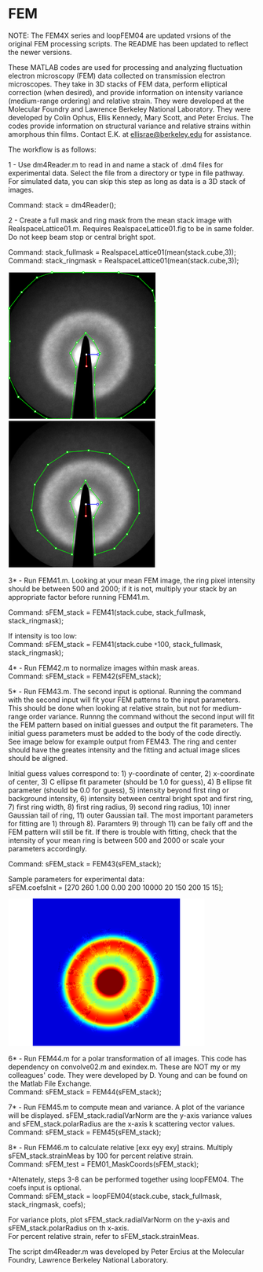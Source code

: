 # FEM

NOTE: The FEM4X series and loopFEM04 are updated vrsions of the original FEM processing scripts. The README has been updated to reflect the newer versions.

These MATLAB codes are used for processing and analyzing fluctuation electron microscopy (FEM) data collected on transmission electron microscopes. They take in 3D stacks of FEM data, perform elliptical correction (when desired), and provide information on intensity variance (medium-range ordering) and relative strain. They were developed at the Molecular Foundry and Lawrence Berkeley National Laboratory. They were developed by Colin Ophus, Ellis Kennedy, Mary Scott, and Peter Ercius. The codes provide information on structural variance and relative strains within amorphous thin films. Contact E.K. at ellisrae@berkeley.edu for assistance.

The workflow is as follows: <br/>

1 - Use dm4Reader.m to read in and name a stack of .dm4 files for experimental data. Select the file from a directory or type in file pathway. For simulated data, you can skip this step as long as data is a 3D stack of images. <br/>
  
  Command: stack = dm4Reader();

2 - Create a full mask and ring mask from the mean stack image with RealspaceLattice01.m. Requires RealspaceLattice01.fig to be in same folder. Do not keep beam stop or central bright spot. <br/>
  
  Command: stack_fullmask = RealspaceLattice01(mean(stack.cube,3));
  Command: stack_ringmask = RealspaceLattice01(mean(stack.cube,3));
  
   <img src="https://github.com/ScottLabUCB/FEM/blob/master/exampleFullMask.PNG" height="300"> <img src="https://github.com/ScottLabUCB/FEM/blob/master/exampleRingMask.PNG" height="300">
  
3* - Run FEM41.m. Looking at your mean FEM image, the ring pixel intensity should be between 500 and 2000; if it is not, multiply your stack by an appropriate factor before running FEM41.m. <br/>
  
  Command: sFEM_stack = FEM41(stack.cube, stack_fullmask, stack_ringmask);
  
  If intensity is too low: <br/>
  Command: sFEM_stack = FEM41(stack.cube `*`100, stack_fullmask, stack_ringmask);

4* - Run FEM42.m to normalize images within mask areas. <br/>
  Command: sFEM_stack = FEM42(sFEM_stack);
  
5* - Run FEM43.m. The second input is optional. Running the command with the second input will fit your FEM patterns to the input parameters. This should be done when looking at relative strain, but not for medium-range order variance. Runnng the command without the second input will fit the FEM pattern based on initial guesses and output the fit parameters. The initial guess parameters must be added to the body of the code directly. See image below for example output from FEM43. The ring and center should have the greates intensity and the fitting and actual image slices should be aligned.

Initial guess values correspond to: 1) y-coordinate of center, 2) x-coordinate of center, 3) C ellipse fit parameter (should be 1.0 for guess), 4) B ellipse fit parameter (should be 0.0 for guess), 5) intensity beyond first ring or background intensity, 6) intensity between central bright spot and first ring, 7) first ring width, 8) first ring radius, 9) second ring radius, 10) inner Gaussian tail of ring, 11) outer Gaussian tail. The most important parameters for fitting are 1) through 8). Paramters 9) through 11) can be faily off and the FEM pattern will still be fit. If there is trouble with fitting, check that the intensity of your mean ring is between 500 and 2000 or scale your parameters accordingly. <br/>
  
  Command: sFEM_stack = FEM43(sFEM_stack);
  
  Sample parameters for experimental data: <br/>
   sFEM.coefsInit = [270 260 1.00 0.00 200 10000 20 150 200 15 15];
   
   <img src="https://github.com/ScottLabUCB/FEM/blob/master/exampleFEM43.PNG" height="300">
  
6* - Run FEM44.m for a polar transformation of all images. This code has dependency on convolve02.m and exindex.m. These are NOT my or my colleagues' code. They were developed by D. Young and can be found on the Matlab File Exchange. <br/>
  Command: sFEM_stack = FEM44(sFEM_stack);
  
7* - Run FEM45.m to compute mean and variance. A plot of the variance will be displayed. sFEM_stack.radialVarNorm are the y-axis variance values and sFEM_stack.polarRadius are the x-axis k scattering vector values.  <br/>
  Command: sFEM_stack = FEM45(sFEM_stack);
  
8* - Run FEM46.m to calculate relative [exx eyy exy] strains. Multiply sFEM_stack.strainMeas by 100 for percent relative strain. <br/>
  Command: sFEM_test = FEM01_MaskCoords(sFEM_stack);
  
  
`*`Altenately, steps 3-8 can be performed together using loopFEM04. The coefs input is optional. <br/>
  Command: sFEM_stack = loopFEM04(stack.cube, stack_fullmask, stack_ringmask, coefs);
  
For variance plots, plot sFEM_stack.radialVarNorm on the y-axis and sFEM_stack.polarRadius on th x-axis. <br/>
For percent relative strain, refer to sFEM_stack.strainMeas.


The script dm4Reader.m was developed by Peter Ercius at the Molecular Foundry, Lawrence Berkeley National Laboratory.
